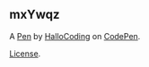 mxYwqz
------


A [Pen](https://codepen.io/HalloCoding/pen/mxYwqz) by [HalloCoding](https://codepen.io/HalloCoding) on [CodePen](https://codepen.io).

[License](https://codepen.io/HalloCoding/pen/mxYwqz/license).